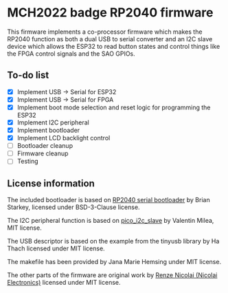 # MCH2022 badge RP2040 firmware

This firmware implements a co-processor firmware which makes the RP2040 function as both a dual USB to serial converter and an I2C slave device
which allows the ESP32 to read button states and control things like the FPGA control signals and the SAO GPIOs.

## To-do list

 - [x] Implement USB -> Serial for ESP32
 - [x] Implement USB -> Serial for FPGA
 - [x] Implement boot mode selection and reset logic for programming the ESP32
 - [x] Implement I2C peripheral
 - [x] Implement bootloader
 - [x] Implement LCD backlight control
 - [ ] Bootloader cleanup
 - [ ] Firmware cleanup
 - [ ] Testing

## License information

The included bootloader is based on [RP2040 serial bootloader](https://github.com/usedbytes/rp2040-serial-bootloader) by Brian Starkey, licensed under BSD-3-Clause license.

The I2C peripheral function is based on [pico_i2c_slave](https://github.com/vmilea/pico_i2c_slave) by Valentin Milea, MIT license.

The USB descriptor is based on the example from the tinyusb library by Ha Thach licensed under MIT license.

The makefile has been provided by Jana Marie Hemsing under MIT license.

The other parts of the firmware are original work by [Renze Nicolai (Nicolai Electronics)](https://nicolaielectronics.nl) licensed under MIT license.
